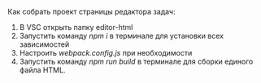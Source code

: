 Как собрать проект страницы редактора задач:

1. В VSC открыть папку editor-html
2. Запустить команду *npm i* в терминале для установки всех зависимостей
3. Настроить *webpack.config.js* при необходимости
4. Запустить команду *npm run build* в терминале для сборки единого файла HTML.